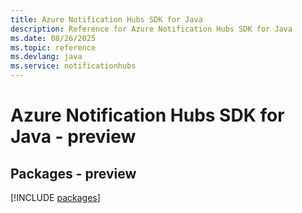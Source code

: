 ```yaml
---
title: Azure Notification Hubs SDK for Java
description: Reference for Azure Notification Hubs SDK for Java
ms.date: 08/26/2025
ms.topic: reference
ms.devlang: java
ms.service: notificationhubs
---
```

# Azure Notification Hubs SDK for Java - preview
## Packages - preview
[!INCLUDE [packages](notification-hubs-index.md)]
